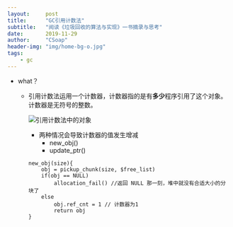 ```yaml
---
layout:     post
title:      "GC引用计数法"
subtitle:   "阅读《垃圾回收的算法与实现》一书摘录与思考"
date:       2019-11-29
author:     "CSoap"
header-img: "img/home-bg-o.jpg"
tags:
    - gc
---
```

- what？
    - 引用计数法运用一个计数器，计数器指的是有**多少**程序引用了这个对象。计数器是无符号的整数。

        ![引用计数法中的对象](http://csoap.github.io/img/in-post/post-js-version/gc_7.png "引用计数法中的对象")
        - 两种情况会导致计数器的值发生增减
            - new_obj()
            - update_ptr()

        ```
        new_obj(size){
            obj = pickup_chunk(size, $free_list)
            if(obj == NULL)
                allocation_fail() //返回 NULL 那一刻，堆中就没有合适大小的分块了
            else
                obj.ref_cnt = 1 // 计数器为1
                return obj
        }
        ```